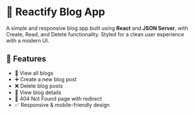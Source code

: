 # 📝 Reactify Blog App

A simple and responsive blog app built using **React** and **JSON Server**, with Create, Read, and Delete functionality. Styled for a clean user experience with a modern UI.

## 🚀 Features

- 📃 View all blogs
- ➕ Create a new blog post
- ❌ Delete blog posts
- 📄 View blog details
- 🔀 404 Not Found page with redirect
- ✅ Responsive & mobile-friendly design



